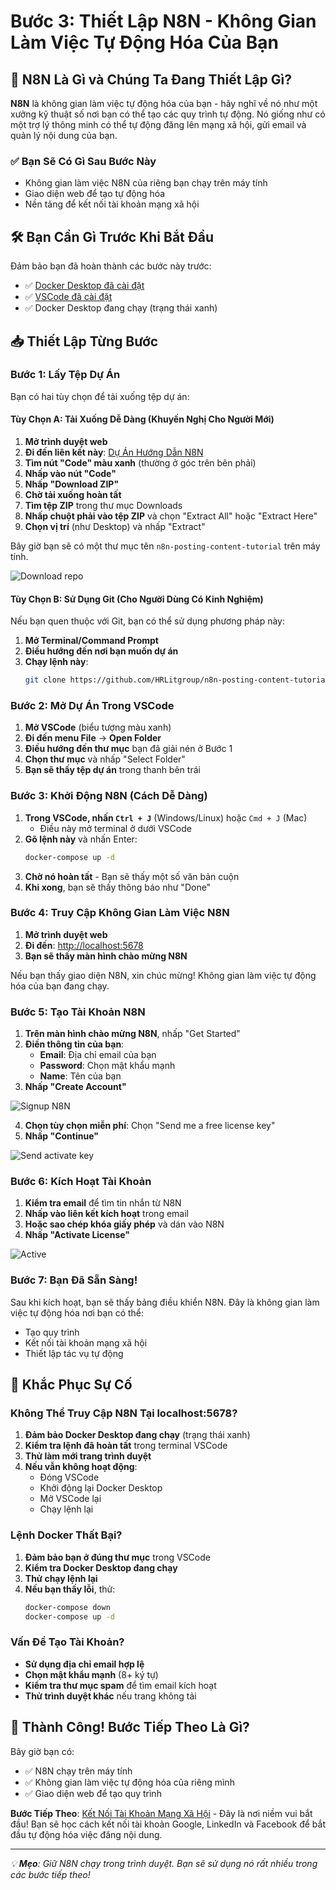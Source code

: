 # Bước 3: Thiết Lập N8N - Không Gian Làm Việc Tự Động Hóa Của Bạn

## 🎯 N8N Là Gì và Chúng Ta Đang Thiết Lập Gì?

**N8N** là không gian làm việc tự động hóa của bạn - hãy nghĩ về nó như một xưởng kỹ thuật số nơi bạn có thể tạo các quy trình tự động. Nó giống như có một trợ lý thông minh có thể tự động đăng lên mạng xã hội, gửi email và quản lý nội dung của bạn.

### ✅ Bạn Sẽ Có Gì Sau Bước Này

- Không gian làm việc N8N của riêng bạn chạy trên máy tính
- Giao diện web để tạo tự động hóa
- Nền tảng để kết nối tài khoản mạng xã hội

## 🛠️ Bạn Cần Gì Trước Khi Bắt Đầu

Đảm bảo bạn đã hoàn thành các bước này trước:

- ✅ [Docker Desktop đã cài đặt](../01-setup/01-docker-desktop.vi.md)
- ✅ [VSCode đã cài đặt](../02-vscode/01-install-vscode.vi.md)
- ✅ Docker Desktop đang chạy (trạng thái xanh)

## 📥 Thiết Lập Từng Bước

### Bước 1: Lấy Tệp Dự Án

Bạn có hai tùy chọn để tải xuống tệp dự án:

#### Tùy Chọn A: Tải Xuống Dễ Dàng (Khuyến Nghị Cho Người Mới)

1. **Mở trình duyệt web**
2. **Đi đến liên kết này**: [Dự Án Hướng Dẫn N8N](https://github.com/HRLitgroup/n8n-posting-content-tutorial.git)
3. **Tìm nút "Code" màu xanh** (thường ở góc trên bên phải)
4. **Nhấp vào nút "Code"**
5. **Nhấp "Download ZIP"**
6. **Chờ tải xuống hoàn tất**
7. **Tìm tệp ZIP** trong thư mục Downloads
8. **Nhấp chuột phải vào tệp ZIP** và chọn "Extract All" hoặc "Extract Here"
9. **Chọn vị trí** (như Desktop) và nhấp "Extract"

Bây giờ bạn sẽ có một thư mục tên `n8n-posting-content-tutorial` trên máy tính.

![Download repo](../../../assets/setup/clone-setup-n8n.png)

#### Tùy Chọn B: Sử Dụng Git (Cho Người Dùng Có Kinh Nghiệm)

Nếu bạn quen thuộc với Git, bạn có thể sử dụng phương pháp này:

1. **Mở Terminal/Command Prompt**
2. **Điều hướng đến nơi bạn muốn dự án**
3. **Chạy lệnh này**:
   ```bash
   git clone https://github.com/HRLitgroup/n8n-posting-content-tutorial.git
   ```

### Bước 2: Mở Dự Án Trong VSCode

1. **Mở VSCode** (biểu tượng màu xanh)
2. **Đi đến menu File** → **Open Folder**
3. **Điều hướng đến thư mục** bạn đã giải nén ở Bước 1
4. **Chọn thư mục** và nhấp "Select Folder"
5. **Bạn sẽ thấy tệp dự án** trong thanh bên trái

### Bước 3: Khởi Động N8N (Cách Dễ Dàng)

1. **Trong VSCode, nhấn `Ctrl + J`** (Windows/Linux) hoặc `Cmd + J` (Mac)
   - Điều này mở terminal ở dưới VSCode
2. **Gõ lệnh này** và nhấn Enter:
   ```bash
   docker-compose up -d
   ```
3. **Chờ nó hoàn tất** - Bạn sẽ thấy một số văn bản cuộn
4. **Khi xong**, bạn sẽ thấy thông báo như "Done"

### Bước 4: Truy Cập Không Gian Làm Việc N8N

1. **Mở trình duyệt web**
2. **Đi đến**: [http://localhost:5678](http://localhost:5678)
3. **Bạn sẽ thấy màn hình chào mừng N8N**

Nếu bạn thấy giao diện N8N, xin chúc mừng! Không gian làm việc tự động hóa của bạn đang chạy.

### Bước 5: Tạo Tài Khoản N8N

1. **Trên màn hình chào mừng N8N**, nhấp "Get Started"
2. **Điền thông tin của bạn**:
   - **Email**: Địa chỉ email của bạn
   - **Password**: Chọn mật khẩu mạnh
   - **Name**: Tên của bạn
3. **Nhấp "Create Account"**

![Signup N8N](../../../assets/setup/signup-n8n.png)

4. **Chọn tùy chọn miễn phí**: Chọn "Send me a free license key"
5. **Nhấp "Continue"**

![Send activate key](../../../assets/setup/send-activate-key.png)

### Bước 6: Kích Hoạt Tài Khoản

1. **Kiểm tra email** để tìm tin nhắn từ N8N
2. **Nhấp vào liên kết kích hoạt** trong email
3. **Hoặc sao chép khóa giấy phép** và dán vào N8N
4. **Nhấp "Activate License"**

![Active](../../../assets/setup/mail-active-n8n.png)

### Bước 7: Bạn Đã Sẵn Sàng!

Sau khi kích hoạt, bạn sẽ thấy bảng điều khiển N8N. Đây là không gian làm việc tự động hóa nơi bạn có thể:

- Tạo quy trình
- Kết nối tài khoản mạng xã hội
- Thiết lập tác vụ tự động

## 🚨 Khắc Phục Sự Cố

### Không Thể Truy Cập N8N Tại localhost:5678?

1. **Đảm bảo Docker Desktop đang chạy** (trạng thái xanh)
2. **Kiểm tra lệnh đã hoàn tất** trong terminal VSCode
3. **Thử làm mới trang trình duyệt**
4. **Nếu vẫn không hoạt động**:
   - Đóng VSCode
   - Khởi động lại Docker Desktop
   - Mở VSCode lại
   - Chạy lệnh lại

### Lệnh Docker Thất Bại?

1. **Đảm bảo bạn ở đúng thư mục** trong VSCode
2. **Kiểm tra Docker Desktop đang chạy**
3. **Thử chạy lệnh lại**
4. **Nếu bạn thấy lỗi**, thử:
   ```bash
   docker-compose down
   docker-compose up -d
   ```

### Vấn Đề Tạo Tài Khoản?

- **Sử dụng địa chỉ email hợp lệ**
- **Chọn mật khẩu mạnh** (8+ ký tự)
- **Kiểm tra thư mục spam** để tìm email kích hoạt
- **Thử trình duyệt khác** nếu trang không tải

## 🎉 Thành Công! Bước Tiếp Theo Là Gì?

Bây giờ bạn có:

- ✅ N8N chạy trên máy tính
- ✅ Không gian làm việc tự động hóa của riêng mình
- ✅ Giao diện web để tạo quy trình

**Bước Tiếp Theo**: [Kết Nối Tài Khoản Mạng Xã Hội](../04-authentication/get-access-token.vi.md) - Đây là nơi niềm vui bắt đầu! Bạn sẽ học cách kết nối tài khoản Google, LinkedIn và Facebook để bắt đầu tự động hóa việc đăng nội dung.

---

_💡 **Mẹo**: Giữ N8N chạy trong trình duyệt. Bạn sẽ sử dụng nó rất nhiều trong các bước tiếp theo!_
